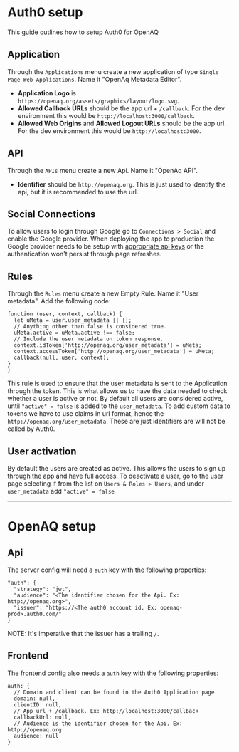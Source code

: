 # Auth0 setup
This guide outlines how to setup Auth0 for OpenAQ

## Application
Through the `Applications` menu create a new application of type `Single Page Web Applications`. Name it "OpenAq Metadata Editor".
- **Application Logo** is `https://openaq.org/assets/graphics/layout/logo.svg`.
- **Allowed Callback URLs** should be the app url + `/callback`. For the dev environment this would be `http://localhost:3000/callback`.
- **Allowed Web Origins** and **Allowed Logout URLs** should be the app url. For the dev environment this would be `http://localhost:3000`.

## API
Through the `APIs` menu create a new Api. Name it "OpenAq API".
- **Identifier** should be `http://openaq.org`. This is just used to identify the api, but it is recommended to use the url.

## Social Connections
To allow users to login through Google go to `Connections > Social` and enable the Google provider. When deploying the app to production the Google provider needs to be setup with [appropriate api keys](https://auth0.com/docs/connections/social/google) or the authentication won't persist through page refreshes. 

## Rules
Through the `Rules` menu create a new Empty Rule. Name it "User metadata".
Add the following code:
```
function (user, context, callback) {
  let uMeta = user.user_metadata || {};
  // Anything other than false is considered true.
  uMeta.active = uMeta.active !== false;
  // Include the user metadata on token response.
  context.idToken['http://openaq.org/user_metadata'] = uMeta;
  context.accessToken['http://openaq.org/user_metadata'] = uMeta;
  callback(null, user, context);
}
}
```
This rule is used to ensure that the user metadata is sent to the Application through the token.
This is what allows us to have the data needed to check whether a user is active or not.
By default all users are considered active, until `"active" = false` is added to the `user_metadata`.
To add custom data to tokens we have to use claims in url format, hence the `http://openaq.org/user_metadata`. These are just identifiers are will not be called by Auth0.

## User activation
By default the users are created as active. This allows the users to sign up through the app and have full access.
To deactivate a user, go to the user page selecting if from the list on `Users & Roles > Users`, and under `user_metadata` add `"active" = false`

----


# OpenAQ setup

## Api
The server config will need a `auth` key with the following properties:
```
"auth": {
  "strategy": "jwt",
  "audience": "<The identifier chosen for the Api. Ex: http://openaq.org>",
  "issuer": "https://<The auth0 account id. Ex: openaq-prod>.auth0.com/"
}
```
NOTE: It's imperative that the issuer has a trailing `/`.

## Frontend
The frontend config also needs a `auth` key with the following properties:
```
auth: {
  // Domain and client can be found in the Auth0 Application page.
  domain: null,
  clientID: null,
  // App url + /callback. Ex: http://localhost:3000/callback
  callbackUrl: null,
  // Audience is the identifier chosen for the Api. Ex: http://openaq.org
  audience: null
}
```
